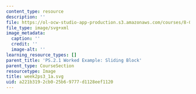 ```yaml
---
content_type: resource
description: ''
file: https://ol-ocw-studio-app-production.s3.amazonaws.com/courses/8-01sc-classical-mechanics-fall-2016/a221b3192cb025b69777d1128eef1120_week2ps3_1a.svg
file_type: image/svg+xml
image_metadata:
  caption: ''
  credit: ''
  image-alt: ''
learning_resource_types: []
parent_title: 'PS.2.1 Worked Example: Sliding Block'
parent_type: CourseSection
resourcetype: Image
title: week2ps3_1a.svg
uid: a221b319-2cb0-25b6-9777-d1128eef1120
---
```

